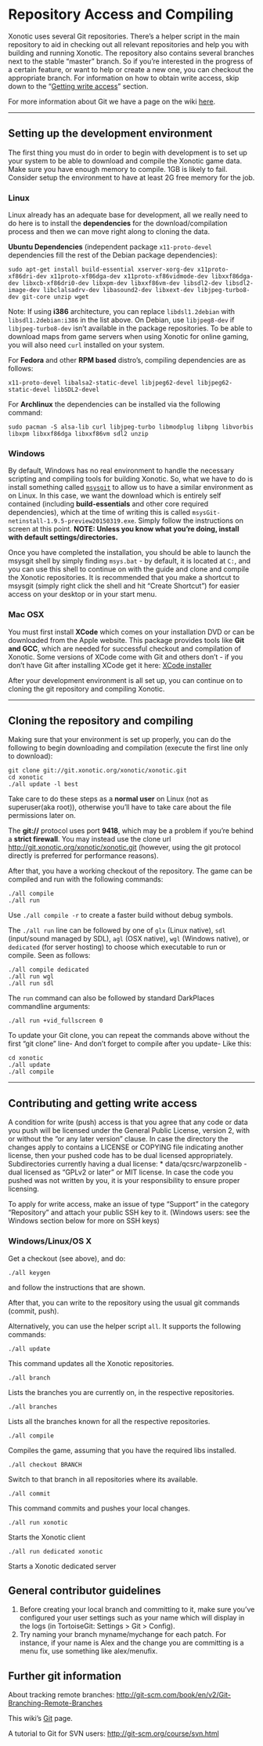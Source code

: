 Repository Access and Compiling
===============================

Xonotic uses several Git repositories. There’s a helper script in the main repository to aid in checking out all relevant repositories and help you with building and running Xonotic.
The repository also contains several branches next to the stable “master” branch. So if you’re interested in the progress of a certain feature, or want to help or create a new one, you can checkout the appropriate branch.
For information on how to obtain write access, skip down to the “[Getting write access](Repository_Access#contributing-and-getting-write-access)” section.

For more information about Git we have a page on the wiki [here](Git).

***

Setting up the development environment
--------------------------------------

The first thing you must do in order to begin with development is to set up your system to be able to download and compile the Xonotic game data. Make sure you have enough memory to compile. 1GB is likely to fail. Consider setup the environment to have at least 2G free memory for the job.

### Linux

Linux already has an adequate base for development, all we really need to do here is to install the **dependencies** for the download/compilation process and then we can move right along to cloning the data.

**Ubuntu Dependencies** (independent package `x11-proto-devel` dependencies fill the rest of the Debian package dependencies):

    sudo apt-get install build-essential xserver-xorg-dev x11proto-xf86dri-dev x11proto-xf86dga-dev x11proto-xf86vidmode-dev libxxf86dga-dev libxcb-xf86dri0-dev libxpm-dev libxxf86vm-dev libsdl2-dev libsdl2-image-dev libclalsadrv-dev libasound2-dev libxext-dev libjpeg-turbo8-dev git-core unzip wget

Note: If using **i386** architecture, you can replace `libdsl1.2debian` with `libsdl1.2debian:i386` in the list above. On Debian, use `libjpeg8-dev` if `libjpeg-turbo8-dev` isn’t available in the package repositories. To be able to download maps from game servers when using Xonotic for online gaming, you will also need `curl` installed on your system.

For **Fedora** and other **RPM based** distro’s, compiling dependencies are as follows:

    x11-proto-devel libalsa2-static-devel libjpeg62-devel libjpeg62-static-devel libSDL2-devel

For **Archlinux** the dependencies can be installed via the following command:

    sudo pacman -S alsa-lib curl libjpeg-turbo libmodplug libpng libvorbis libxpm libxxf86dga libxxf86vm sdl2 unzip

### Windows

By default, Windows has no real environment to handle the necessary scripting and compiling tools for building Xonotic. So, what we have to do is install something called [`msysgit`](https://github.com/msysgit/msysgit/releases) to allow us to have a similar environment as on Linux. In this case, we want the download which is entirely self contained (including **build-essentials** and other core required dependencies), which at the time of writing this is called `msysGit-netinstall-1.9.5-preview20150319.exe`. Simply follow the instructions on screen at this point. **NOTE: Unless you know what you’re doing, install with default settings/directories.**

Once you have completed the installation, you should be able to launch the msysgit shell by simply finding `msys.bat` - by default, it is located at `C:`, and you can use this shell to continue on with the guide and clone and compile the Xonotic repositories. It is recommended that you make a shortcut to msysgit (simply right click the shell and hit “Create Shortcut”) for easier access on your desktop or in your start menu.

### Mac OSX

You must first install **XCode** which comes on your installation DVD or can be downloaded from the Apple website. This package provides tools like **Git and GCC**, which are needed for successful checkout and compilation of Xonotic. Some versions of XCode come with Git and others don’t - if you don’t have Git after installing XCode get it here: [XCode installer](http://sourceforge.net/projects/git-osx-installer/files/)

After your development environment is all set up, you can continue on to cloning the git repository and compiling Xonotic.

***

Cloning the repository and compiling
------------------------------------

Making sure that your environment is set up properly, you can do the following to begin downloading and compilation (execute the first line only to download):

    git clone git://git.xonotic.org/xonotic/xonotic.git
    cd xonotic
    ./all update -l best

Take care to do these steps as a **normal user** on Linux (not as superuser(aka root)), otherwise you’ll have to take care about the file permissions later on.

The **git://** protocol uses port **9418**, which may be a problem if you’re behind a **strict firewall**. You may instead use the clone url http://git.xonotic.org/xonotic/xonotic.git (however, using the git protocol directly is preferred for performance reasons).

After that, you have a working checkout of the repository. The game can be compiled and run with the following commands:

    ./all compile
    ./all run

Use `./all compile -r` to create a faster build without debug symbols.

The `./all run` line can be followed by one of `glx` (Linux native), `sdl` (input/sound managed by SDL), `agl` (OSX native), `wgl` (Windows native), or `dedicated` (for server hosting) to choose which executable to run or compile. Seen as follows:

    ./all compile dedicated
    ./all run wgl
    ./all run sdl

The `run` command can also be followed by standard DarkPlaces commandline arguments:

    ./all run +vid_fullscreen 0

To update your Git clone, you can repeat the commands above without the first “git clone” line- And don’t forget to compile after you update- Like this:

    cd xonotic
    ./all update
    ./all compile

***

Contributing and getting write access
-------------------------------------

A condition for write (push) access is that you agree that any code or data you push will be licensed under the General Public License, version 2, with or without the “or any later version” clause. In case the directory the changes apply to contains a LICENSE or COPYING file indicating another license, then your pushed code has to be dual licensed appropriately. Subdirectories currently having a dual license:
\* data/qcsrc/warpzonelib - dual licensed as “GPLv2 or later” or MIT license.
In case the code you pushed was not written by you, it is your responsibility to ensure proper licensing.

To apply for write access, make an issue of type “Support” in the category “Repository” and attach your public SSH key to it. (Windows users: see the Windows section below for more on SSH keys)

### Windows/Linux/OS X

Get a checkout (see above), and do:

    ./all keygen

and follow the instructions that are shown.

After that, you can write to the repository using the usual git commands (commit, push).

Alternatively, you can use the helper script `all`.
It supports the following commands:

    ./all update

This command updates all the Xonotic repositories.

    ./all branch

Lists the branches you are currently on, in the respective repositories.

    ./all branches

Lists all the branches known for all the respective repositories.

    ./all compile

Compiles the game, assuming that you have the required libs installed.

    ./all checkout BRANCH

Switch to that branch in all repositories where its available.

    ./all commit

This command commits and pushes your local changes.

    ./all run xonotic

Starts the Xonotic client

    ./all run dedicated xonotic

Starts a Xonotic dedicated server

General contributor guidelines
------------------------------

1.  Before creating your local branch and committing to it, make sure you’ve configured your user settings such as your name which will display in the logs (in TortoiseGit: Settings > Git > Config).
2.  Try naming your branch myname/mychange for each patch. For instance, if your name is Alex and the change you are committing is a menu fix, use something like alex/menufix.

Further git information
-----------------------

About tracking remote branches:
http://git-scm.com/book/en/v2/Git-Branching-Remote-Branches

This wiki’s [Git](Git) page.

A tutorial to Git for SVN users:
http://git-scm.org/course/svn.html
